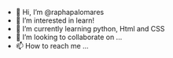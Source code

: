 - 👋 Hi, I’m @raphapalomares
- 👀 I’m interested in learn!
- 🌱 I’m currently learning python, Html and CSS
- 💞️ I’m looking to collaborate on ...
- 📫 How to reach me ...

<!---
raphapalomares/raphapalomares is a ✨ special ✨ repository because its `README.md` (this file) appears on your GitHub profile.
You can click the Preview link to take a look at your changes.
--->
